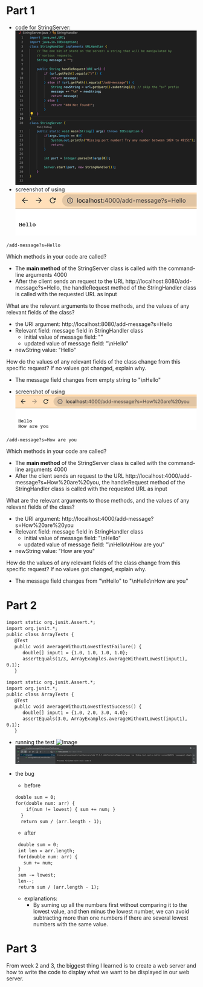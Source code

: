 # Part 1
* code for StringServer: 
![Image](code.png)
* screenshot of using 
![Image](hello.png)
```
/add-message?s=Hello
```
Which methods in your code are called?
* The **main method** of the StringServer class is called with the command-line arguments 4000
* After the client sends an request to the URL  http://localhost:8080/add-message?s=Hello, the handleRequest method of the StringHandler class is called with the requested URL as input

What are the relevant arguments to those methods, and the values of any relevant fields of the class?
* the URI argument: http://localhost:8080/add-message?s=Hello
* Relevant field: message field in StringHandler class
  * initial value of message field: ""
  * updated value of message field: "\nHello"
* newString value: "Hello"

How do the values of any relevant fields of the class change from this specific request? If no values got changed, explain why.
* The message field changes from empty string to "\nHello" 

* screenshot of using 
![Image](how_are_you.png)
```
/add-message?s=How are you
```
Which methods in your code are called?
* The **main method** of the StringServer class is called with the command-line arguments 4000
* After the client sends an request to the URL http://localhost:4000/add-message?s=How%20are%20you, the handleRequest method of the StringHandler class is called with the requested URL as input

What are the relevant arguments to those methods, and the values of any relevant fields of the class?
* the URI argument: http://localhost:4000/add-message?s=How%20are%20you
* Relevant field: message field in StringHandler class
  * initial value of message field: "\nHello"
  * updated value of message field: "\nHello\nHow are you"
* newString value: "How are you"

How do the values of any relevant fields of the class change from this specific request? If no values got changed, explain why.
* The message field changes from "\nHello" to "\nHello\nHow are you"


# Part 2

```
import static org.junit.Assert.*;
import org.junit.*;
public class ArrayTests {
   @Test 
   public void averageWithoutLowestTestFailure() { 
      double[] input1 = {1.0, 1.0, 1.0, 1.0};
      assertEquals(1/3, ArrayExamples.averageWithoutLowest(input1), 0.1);
   }
```

```
import static org.junit.Assert.*;
import org.junit.*;
public class ArrayTests {
   @Test 
   public void averageWithoutLowestTestSuccess() { 
      double[] input1 = {1.0, 2.0, 3.0, 4.0};
      assertEquals(3.0, ArrayExamples.averageWithoutLowest(input1), 0.1);
   }
```
* running the test
![Image](failture.png)
![Image](success.png)

* the bug
  * before
  ```
  double sum = 0;
  for(double num: arr) {
      if(num != lowest) { sum += num; }
    }
    return sum / (arr.length - 1);
  ```
  * after 
   ```
    double sum = 0;
    int len = arr.length;
    for(double num: arr) { 
      sum += num;
    }
    sum -= lowest;
    len--;
    return sum / (arr.length - 1);
   ```
  * explanations:
    * By suming up all the numbers first without comparing it to the lowest value, and then minus the lowest number, we can avoid subtracting more than one numbers if there are several lowest numbers with the same value. 

# Part 3
From week 2 and 3, the biggest thing I learned is to create a web server and how to write the code to display what we want to be displayed in our web server. 

